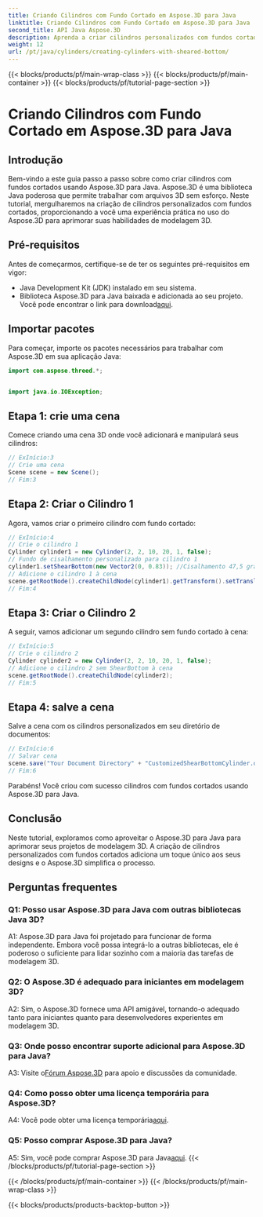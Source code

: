 ```yaml
---
title: Criando Cilindros com Fundo Cortado em Aspose.3D para Java
linktitle: Criando Cilindros com Fundo Cortado em Aspose.3D para Java
second_title: API Java Aspose.3D
description: Aprenda a criar cilindros personalizados com fundos cortados usando Aspose.3D para Java. Eleve suas habilidades de modelagem 3D com este guia passo a passo.
weight: 12
url: /pt/java/cylinders/creating-cylinders-with-sheared-bottom/
---
```


{{< blocks/products/pf/main-wrap-class >}}
{{< blocks/products/pf/main-container >}}
{{< blocks/products/pf/tutorial-page-section >}}

# Criando Cilindros com Fundo Cortado em Aspose.3D para Java

## Introdução

Bem-vindo a este guia passo a passo sobre como criar cilindros com fundos cortados usando Aspose.3D para Java. Aspose.3D é uma biblioteca Java poderosa que permite trabalhar com arquivos 3D sem esforço. Neste tutorial, mergulharemos na criação de cilindros personalizados com fundos cortados, proporcionando a você uma experiência prática no uso do Aspose.3D para aprimorar suas habilidades de modelagem 3D.

## Pré-requisitos

Antes de começarmos, certifique-se de ter os seguintes pré-requisitos em vigor:
- Java Development Kit (JDK) instalado em seu sistema.
-  Biblioteca Aspose.3D para Java baixada e adicionada ao seu projeto. Você pode encontrar o link para download[aqui](https://releases.aspose.com/3d/java/).

## Importar pacotes

Para começar, importe os pacotes necessários para trabalhar com Aspose.3D em sua aplicação Java:
```java
import com.aspose.threed.*;


import java.io.IOException;
```

## Etapa 1: crie uma cena

Comece criando uma cena 3D onde você adicionará e manipulará seus cilindros:
```java
// ExInício:3
// Crie uma cena
Scene scene = new Scene();
// Fim:3
```

## Etapa 2: Criar o Cilindro 1

Agora, vamos criar o primeiro cilindro com fundo cortado:
```java
// ExInício:4
// Crie o cilindro 1
Cylinder cylinder1 = new Cylinder(2, 2, 10, 20, 1, false);
// Fundo de cisalhamento personalizado para cilindro 1
cylinder1.setShearBottom(new Vector2(0, 0.83)); //Cisalhamento 47,5 graus no plano xy (eixo z)
// Adicione o cilindro 1 à cena
scene.getRootNode().createChildNode(cylinder1).getTransform().setTranslation(10, 0, 0);
// Fim:4
```

## Etapa 3: Criar o Cilindro 2

A seguir, vamos adicionar um segundo cilindro sem fundo cortado à cena:
```java
// ExInício:5
// Crie o cilindro 2
Cylinder cylinder2 = new Cylinder(2, 2, 10, 20, 1, false);
// Adicione o cilindro 2 sem ShearBottom à cena
scene.getRootNode().createChildNode(cylinder2);
// Fim:5
```

## Etapa 4: salve a cena

Salve a cena com os cilindros personalizados em seu diretório de documentos:
```java
// ExInício:6
// Salvar cena
scene.save("Your Document Directory" + "CustomizedShearBottomCylinder.obj", FileFormat.WAVEFRONTOBJ);
// Fim:6
```

Parabéns! Você criou com sucesso cilindros com fundos cortados usando Aspose.3D para Java.

## Conclusão

Neste tutorial, exploramos como aproveitar o Aspose.3D para Java para aprimorar seus projetos de modelagem 3D. A criação de cilindros personalizados com fundos cortados adiciona um toque único aos seus designs e o Aspose.3D simplifica o processo.

## Perguntas frequentes

### Q1: Posso usar Aspose.3D para Java com outras bibliotecas Java 3D?

A1: Aspose.3D para Java foi projetado para funcionar de forma independente. Embora você possa integrá-lo a outras bibliotecas, ele é poderoso o suficiente para lidar sozinho com a maioria das tarefas de modelagem 3D.

### Q2: O Aspose.3D é adequado para iniciantes em modelagem 3D?

A2: Sim, o Aspose.3D fornece uma API amigável, tornando-o adequado tanto para iniciantes quanto para desenvolvedores experientes em modelagem 3D.

### Q3: Onde posso encontrar suporte adicional para Aspose.3D para Java?

 A3: Visite o[Fórum Aspose.3D](https://forum.aspose.com/c/3d/18) para apoio e discussões da comunidade.

### Q4: Como posso obter uma licença temporária para Aspose.3D?

 A4: Você pode obter uma licença temporária[aqui](https://purchase.aspose.com/temporary-license/).

### Q5: Posso comprar Aspose.3D para Java?

 A5: Sim, você pode comprar Aspose.3D para Java[aqui](https://purchase.aspose.com/buy).
{{< /blocks/products/pf/tutorial-page-section >}}

{{< /blocks/products/pf/main-container >}}
{{< /blocks/products/pf/main-wrap-class >}}

{{< blocks/products/products-backtop-button >}}

